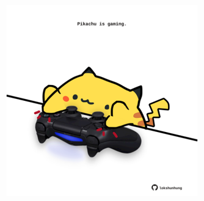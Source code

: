 <!-- built at 07/02/2023, 02:21:02 UTC -->
<p align="center">
  <img width="500" height="500" src="./ReadmeImage.svg">
</p>
